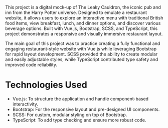 This project is a digital mock-up of The Leaky Cauldron, the iconic pub and inn from the Harry Potter universe. Designed to emulate a restaurant website, it allows users to explore an interactive menu with traditional British food items, view breakfast, lunch, and dinner options, and discover various beverage options. Built with Vue.js, Bootstrap, SCSS, and TypeScript, this project demonstrates a responsive and visually immersive restaurant layout.

The main goal of this project was to practice creating a fully functional and engaging restaurant-style website with Vue.js while leveraging Bootstrap for rapid layout development. SCSS provided the ability to create modular and easily adjustable styles, while TypeScript contributed type safety and improved code reliability.

# Technologies Used
- Vue.js: To structure the application and handle component-based interactivity.
- Bootstrap: For the responsive layout and pre-designed UI components.
- SCSS: For custom, modular styling on top of Bootstrap.
- TypeScript: To add type checking and ensure more robust code.